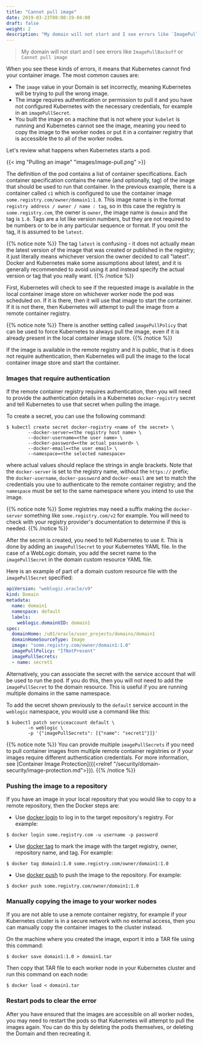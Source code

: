 ```yaml
---
title: "Cannot pull image"
date: 2019-03-23T08:08:19-04:00
draft: false
weight: 2
description: "My domain will not start and I see errors like `ImagePullBackoff` or `Cannot pull image`."
---
```


> My domain will not start and I see errors like `ImagePullBackoff` or `Cannot pull image`

When you see these kinds of errors, it means that Kubernetes cannot find your container image.
The most common causes are:

* The `image` value in your Domain is set incorrectly, meaning Kubernetes will be
  trying to pull the wrong image.
* The image requires authentication or permission to pull it and you have not
  configured Kubernetes with the necessary credentials, for example in an `imagePullSecret`.
* You built the image on a machine that is not where your `kubelet` is running and Kubernetes
  cannot see the image, meaning you need to copy the image to the worker nodes or put it in
  a container registry that is accessible the to all of the worker nodes.

Let's review what happens when Kubernetes starts a pod.

{{< img "Pulling an image" "images/image-pull.png" >}}

The definition of the pod contains a list of container specifications.  Each container
specification contains the name (and optionally, tag) of the image that should be used
to run that container.  In the previous example, there is a container called `c1` which is
configured to use the container image `some.registry.com/owner/domain1:1.0`.  This image
name is in the format `registry address / owner / name : tag`, so in this case the
registry is `some.registry.com`, the owner is `owner`, the image name is `domain`
and the tag is `1.0`.  Tags are a lot like version numbers, but they are not required
to be numbers or to be in any particular sequence or format.  If you omit the tag, it
is assumed to be `latest`.

{{% notice note %}}
The tag `latest` is confusing - it does not actually mean the latest version of
the image that was created or published in the registry; it just literally means
whichever version the owner decided to call "latest".  Docker and Kubernetes make
some assumptions about latest, and it is generally recommended to avoid using it and instead
specify the actual version or tag that you really want.
{{% /notice %}}

First, Kubernetes will check to see if the requested image is available in the local
container image store on whichever worker node the pod was scheduled on.  If it is there,
then it will use that image to start the container.  If it is not there, then Kubernetes
will attempt to pull the image from a remote container registry.

{{% notice note %}}
There is another setting called `imagePullPolicy` that can be used to force Kubernetes
to always pull the image, even if it is already present in the local container image
store.
{{% /notice %}}

If the image is available in the remote registry and it is public, that is it does not
require authentication, then Kubernetes will pull the image to the local container image
store and start the container.

### Images that require authentication

If the remote container registry requires authentication, then you will need to provide
the authentication details in a Kubernetes `docker-registry` secret and tell Kubernetes
to use that secret when pulling the image.

To create a secret, you can use the following command:

```shell
$ kubectl create secret docker-registry <name of the secret> \
        --docker-server=<the registry host name> \
        --docker-username=<the user name> \
        --docker-password=<the actual password> \
        --docker-email=<the user email> \
        --namespace=<the selected namespace>
```
where actual values should replace the strings in angle brackets. Note that the `docker-server`
is set to the registry name, without the `https://` prefix; the `docker-username`, `docker-password`
and `docker-email` are set to match the credentials you use to authenticate to the remote
container registry; and the `namespace` must be set to the same namespace where you intend to
use the image.

{{% notice note %}}
Some registries may need a suffix making the `docker-server` something like `some.registry.com/v2`
for example.  You will need to check with your registry provider's documentation to determine if this is needed.
{{% /notice %}}

After the secret is created, you need to tell Kubernetes to use it.  This is done by adding
an `imagePullSecret` to your Kubernetes YAML file.  In the case of a WebLogic domain, you
add the secret name to the `imagePullSecret` in the domain custom resource YAML file.  

Here is an example of part of a domain custom resource file with the `imagePullSecret`
specified:

```yaml
apiVersion: "weblogic.oracle/v9"
kind: Domain
metadata:
  name: domain1
  namespace: default
  labels:
    weblogic.domainUID: domain1
spec:
  domainHome: /u01/oracle/user_projects/domains/domain1
  domainHomeSourceType: Image
  image: "some.registry.com/owner/domain1:1.0"
  imagePullPolicy: "IfNotPresent"
  imagePullSecrets:
  - name: secret1
```

Alternatively, you can associate the secret with the service account that will be used to run
the pod.  If you do this, then you will not need to add the `imagePullSecret` to the domain
resource.  This is useful if you are running multiple domains in the same namespace.

To add the secret shown previously to the `default` service account in the `weblogic` namespace, you
would use a command like this:

```shell
$ kubectl patch serviceaccount default \
        -n weblogic \
        -p '{"imagePullSecrets": [{"name": "secret1"}]}'
```

{{% notice note %}}
You can provide multiple `imagePullSecrets` if you need to pull container images from multiple
remote container registries or if your images require different authentication credentials.
For more information, see [Container Image Protection]({{<relref "/security/domain-security/image-protection.md">}}).
{{% /notice %}}

### Pushing the image to a repository

If you have an image in your local repository that you would like to copy to
a remote repository, then the Docker steps are:

- Use [docker login](https://docs.docker.com/engine/reference/commandline/login/)
  to log in to the target repository's registry. For example:
```shell
$ docker login some.registry.com -u username -p password
```
- Use [docker tag](https://docs.docker.com/engine/reference/commandline/tag/)
  to mark the image with the target registry, owner, repository name, and tag.
  For example:
```shell
$ docker tag domain1:1.0 some.registry.com/owner/domain1:1.0
```
- Use [docker push](https://docs.docker.com/engine/reference/commandline/push/)
  to push the image to the repository. For example:
```shell
$ docker push some.registry.com/owner/domain1:1.0
```

### Manually copying the image to your worker nodes

If you are not able to use a remote container registry, for example if your Kubernetes cluster is
in a secure network with no external access, then you can manually copy the container images to the
cluster instead.

On the machine where you created the image, export it into a TAR file using this command:

```shell
$ docker save domain1:1.0 > domain1.tar
```

Then copy that TAR file to each worker node in your Kubernetes cluster and run this command
on each node:

```shell
$ docker load < domain1.tar
```

### Restart pods to clear the error

After you have ensured that the images are accessible on all worker nodes, you may need to restart
the pods so that Kubernetes will attempt to pull the images again.   You can do this by
deleting the pods themselves, or deleting the Domain and then recreating it.
